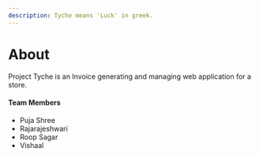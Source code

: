 ```yaml
---
description: Tyche means 'Luck' in greek.
---
```


# About

Project Tyche is an Invoice generating and managing web application for a store.

#### Team Members

* Puja Shree
* Rajarajeshwari
* Roop Sagar
* Vishaal





